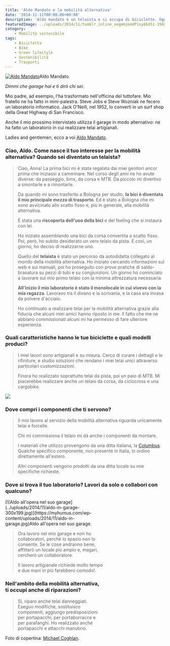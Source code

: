 ```yaml
---
title: 'Aldo Mandato e la mobilità alternativa'
date: '2014-11-11T00:00:06+00:00'
description: 'Aldo mandato è un telaista e si occupa di biciclette. Ogni giorno, col suo lavoro, contribuisce alla mobilità alternativa.'
featuredImage: ../uploads/2014/11/tumblr_inline_negmmjomdP1sy6b451-150x150.jpg
category:
    - Mobilità sostenibile
tags:
    - Bicicletta
    - Bike
    - Green lifestyle
    - Sostenibilità
    - Trasporti
---
```


[![Aldo Mandato](../uploads/2014/11/aldo-iniziale-300x200.jpg)](https://myhumus.com/wp-content/uploads/2014/11/aldo-iniziale.jpg)Aldo Mandato.

*Dimmi che garage hai e ti dirò chi sei*.

Mio padre, ad esempio, l'ha trasformato nell'officina del tuttofare. Mio fratello ne ha fatto in mini-palestra. Steve Jobs e Steve Wozniak ne fecero un laboratorio informatico. Jack O'Neill, nel 1952, lo convertì in un surf shop della Great Highway di San Francisco.

Anche il mio prossimo intervistato utilizza il garage in modo alternativo: ne ha fatto un laboratorio in cui realizzare telai artigianali.

Ladies and gentlemen, ecco a voi [Aldo Mandato](http://almancicli.com).

### Ciao, Aldo. Come nasce il tuo interesse per la mobilità alternativa? Quando sei diventato un telaista?

> Ciao, Anna! La prima bici mi è stata regalata dai miei genitori ancor prima che iniziassi a camminare. Nel corso degli anni ne ho avute diverse: da passeggio, bmx, da corsa e MTB. Da piccolo mi divertivo a smontarle e a rimontarle.
>
> Da quando mi sono trasferito a Bologna per studio, **la bici è diventata il mio principale mezzo di trasporto**. Ed è stato a Bologna che mi sono avvicinato allo scatto fisso e, più in generale, alla mobilità alternativa.
>
> È stata una **riscoperta dell'uso della bici** e del feeling che si instaura con lei.
>
> Ho iniziato assemblando una bici da corsa convertita a scatto fisso. Poi, però, ho subito desiderato un vero telaio da pista. E così, un giorno, ho deciso di realizzarne uno.
>
> Quello del **telaista** è stato un percorso da autodidatta collegato al mondo della mobilità alternativa. Ho iniziato cercando informazioni sul web e sui manuali, poi ho proseguito con prove pratiche di saldo-brasatura su pezzi di tubi e su congiunzioni. Un giorno ho cominciato a lavorare sul mio primo telaio con la minima attrezzatura necessaria.
>
> **All'inizio il mio laboratorio è stato il monolocale in cui vivevo con la mia ragazza**. Lavoravo tra il divano e la scrivania, e la casa era invasa da polvere d'acciaio.
>
> Ho continuato a realizzare telai per la mobilità alternativa grazie alla fiducia che alcuni miei amici hanno riposto in me. Il fatto che me ne abbiano commissionati alcuni mi ha permesso di fare ulteriore esperienza.

### Quali caratteristiche hanno le tue biciclette e quali modelli produci?

> I miei lavori sono artigianali e su misura. Cerco di curare i dettagli e le rifiniture, e studio soluzioni che rendano i miei telai unici attraverso particolari customizzazioni.
>
> Finora ho realizzato soprattutto telai da pista, poi un paio di MTB. Mi piacerebbe realizzare anche un telaio da corsa, da ciclocross e una cargobike.

![](https://myhumus.com/nextgen-attach_to_post/preview/id--667)

### Dove compri i componenti che ti servono?

> Il mio lavoro al servizio della mobilità alternativa riguarda unicamente telai e forcelle.
>
> Chi mi commissiona il telaio mi dà anche i componenti da montare.
>
> I materiali che utilizzo provengono da una ditta italiana, la [Columbus](http://www.columbustubi.com/ita/1.htm). Qualche specifico componente, non presente in Italia, lo ordino direttamente all'estero.
>
> Altri componenti vengono prodotti da una ditta locale su mie specifiche richieste.

### Dove si trova il tuo laboratorio? Lavori da solo o collabori con qualcuno?

<div class="wp-caption alignright" id="attachment_657" style="width: 310px">[![Aldo all'opera nel suo garage](../uploads/2014/11/aldo-in-garage-300x199.jpg)](https://myhumus.com/wp-content/uploads/2014/11/aldo-in-garage.jpg)Aldo all'opera nel suo garage.

> Ora lavoro nel mio garage e non ho collaboratori, perché lo spazio non lo consente. Se le cose andranno bene, affitterò un locale più ampio e, magari, cercherò un collaboratore.
>
> Il lavoro artigianale richiede molto tempo e due mani in più farebbero comodo!.

### Nell'ambito della mobilità alternativa, ti occupi anche di riparazioni?

> Sì, riparo anche telai danneggiati. Eseguo modifiche, sostituisco componenti, aggiungo predisposizioni per portapacchi, per portaborracce e per parafanghi. Ho realizzato anche portapacchi e attacchi manubrio.

Foto di copertina: [Michael Coghlan](https://www.flickr.com/photos/mikecogh/8865883592/).
